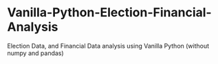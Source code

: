 # Vanilla-Python-Election-Financial-Analysis
Election Data, and Financial Data analysis using Vanilla Python (without numpy and pandas)
